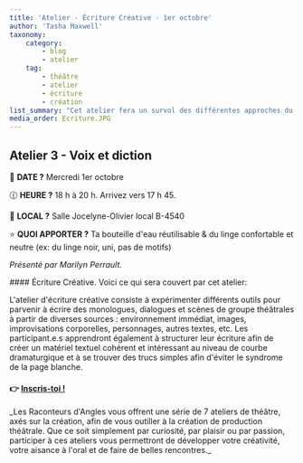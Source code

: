 ```yaml
---
title: 'Atelier - Écriture Créative - 1er octobre'
author: 'Tasha Maxwell'
taxonomy:
    category:
        - blog
        - atelier
    tag:
        - théâtre
        - atelier
        - écriture
        - création
list_summary: "Cet atelier fera un survol des différentes approches du jeu comique, passant de l’exagération à la stoïcité.\nDe plus, à partir de scènes à interpréter, vous comprendrez le rythme de la comédie par la mise en pratique des notions acquises."
media_order: Ecriture.JPG
---
```


## Atelier 3 - Voix et diction
📆 **DATE ?** Mercredi 1er octobre

🕧 **HEURE ?** 18 h à 20 h. Arrivez vers 17 h 45.

📍 **LOCAL ?** Salle Jocelyne-Olivier local B-4540

⭐ **QUOI APPORTER ?** Ta bouteille d'eau réutilisable & du linge confortable et neutre (ex: du linge noir, uni, pas de motifs)

_Présenté par Marilyn Perrault._
<p>
    <p>
	</p>
</p>
#### Écriture Créative.
Voici ce qui sera couvert par cet atelier:

L'atelier d'écriture créative consiste à expérimenter différents outils pour parvenir à écrire des monologues, dialogues et scènes de groupe théâtrales à partir de diverses sources : environnement immédiat, images, improvisations corporelles, personnages, autres textes, etc. Les participant.e.s apprendront également à structurer leur écriture afin de créer un matériel textuel cohérent et intéressant au niveau de courbe dramaturgique et à se trouver des trucs simples afin d'éviter le syndrome de la page blanche.

#### 👉 [Inscris-toi !](https://lepointdevente.com/billets/kbg251001001)
<p>
    <span class="line"></span>
</p>
_Les Raconteurs d'Angles vous offrent une série de 7 ateliers de théâtre, axés sur la création, afin de vous outiller à la création de production théâtrale.
Que ce soit simplement par curiosité, par plaisir ou par passion, participer à ces ateliers vous permettront de développer votre créativité, votre aisance à l'oral et de faire de belles rencontres._